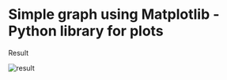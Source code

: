 # Simple graph using Matplotlib - Python library for plots

Result

![result](https://github.com/djallberto/matplotlib_graph/blob/master/5_star_plot.png)
